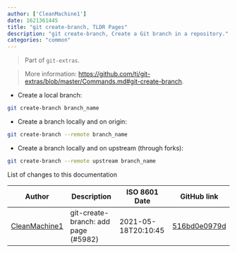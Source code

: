 ```yaml
---
author: ['CleanMachine1']
date: 1621361445
title: "git create-branch, TLDR Pages"
description: "git create-branch, Create a Git branch in a repository."
categories: "common"
---
```

> Part of `git-extras`.

> More information: <https://github.com/tj/git-extras/blob/master/Commands.md#git-create-branch>.

- Create a local branch:

```bash
git create-branch branch_name
```

- Create a branch locally and on origin:

```bash
git create-branch --remote branch_name
```

- Create a branch locally and on upstream (through forks):

```bash
git create-branch --remote upstream branch_name
```
List of changes to this documentation


Author | Description | ISO 8601 Date | GitHub link
------|-----|-----|-----
[CleanMachine1](mailto:78213164+CleanMachine1@users.noreply.github.com) | git-create-branch: add page (#5982) | 2021-05-18T20:10:45 | [516bd0e0979d](https://github.com/tldr-pages/tldr/commit/516bd0e0979daefc01196bc63b69ffd3c7ca42f6)

